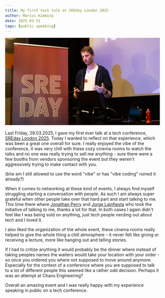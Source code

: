 ```yaml
---
title: My first tech talk at SREday London 2025
author: Marius Kimmina
date: 2025-03-31
tags: [public speaking]
---
```


![image](./talk.jpg "Me talking on the stage")

Last Friday, 28.03.2025, I gave my first ever talk at a tech conference, [SREday London 2025](https://sreday.com/2025-london-q1/).
Today I wanted to reflect on that experience, which was been a great one overall for sure. I really enjoyed the vibe of the conference, 
it was very chill with these cozy cinema rooms to watch the talks and no one was really trying to sell me anything - sure there were a few booths 
from vendors sponsoring the event but they weren't aggressively trying to make contact with you. 

(btw am I still allowed to use the word "vibe" or has "vibe coding" ruined it already?) 

When it comes to networking at these kind of events, I always find myself struggling starting a conversation with people.
As such I am always super grateful when other people take over that hard part and start talking to me. This time there where
[Jonathan Perry](https://www.linkedin.com/in/yonch/) and [Jorge Lainfiesta](https://www.linkedin.com/in/jrlainfiesta/) who took the initiative of talking to me, thanks a lot for that. 
In both cases I again didn't feel like I was being sold on anything, just tech people nerding out about tech and I loved it.

I also liked the organization of the whole event, these cinema rooms really helped to give the whole thing a chill atmosphere - it never felt like 
giving or receiving a lecture, more like hanging out and telling stories. 

If I had to critize anything it would probably be the dinner where instead of taking peoples names the waiters would take your location with your order - so once you 
ordered you where not supposed to move around anymore. Especially for the context of a conference where you are supposed to talk to a lot of different people this seemed like
a rather odd decision. Perhaps it was an attempt at Chaos Engineering? 

Overall an amazing event and I was really happy with my experience speaking in public on a tech conference.

